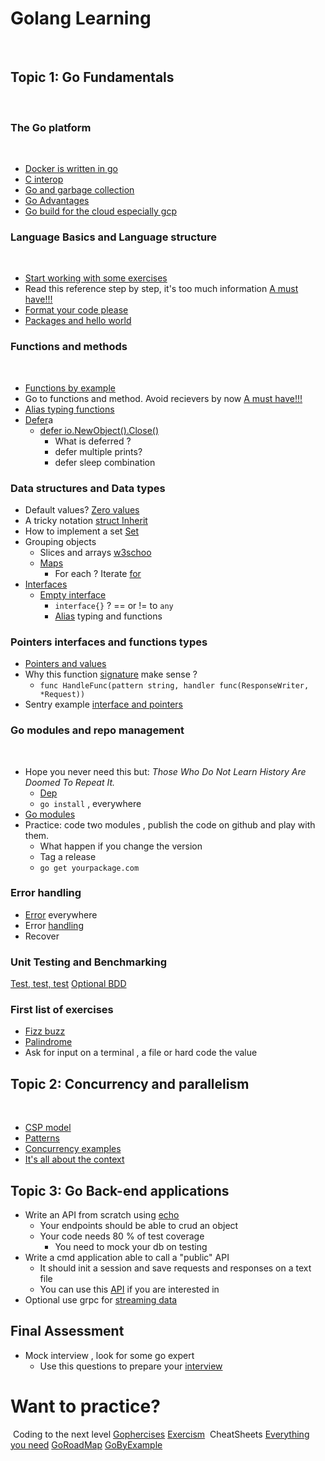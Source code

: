 # Golang Learning 
​
## Topic 1: Go Fundamentals
​
### The Go platform
​
* [Docker is written in go](https://www.reddit.com/r/docker/comments/1w2aco/why_is_docker_written_in_go/)
* [C interop](https://programmer.ink/think/interoperability-between-go-and-c-language.html)
* [Go and garbage collection](https://tip.golang.org/doc/gc-guide)
* [Go Advantages](https://medium.com/@julienetienne/why-go-the-benefits-of-golang-6c39ea6cff7e)
* [Go build for the cloud especially gcp](https://cloud.google.com/go/home)
​
### Language Basics and Language structure
​
* [Start working with some exercises](https://go.dev/tour/welcome/1)
* Read this reference step by step, it's too much information [A must have!!!](https://go.dev/doc/effective_go)
* [Format your code please](https://pkg.go.dev/cmd/gofmt)
* [Packages and hello world](https://go.dev/tour/basics/1)
​
### Functions and methods
​
* [Functions by example](https://gobyexample.com/functions)
* Go to functions and method. Avoid recievers by now [A must have!!!](https://go.dev/doc/effective_go)
* [Alias typing functions](https://stackoverflow.com/questions/57108354/declare-function-with-type-alias-in-golang)
* [Defer](https://www.digitalocean.com/community/tutorials/understanding-defer-in-go-es)a
  * [defer io.NewObject().Close()](https://go.dev/tour/flowcontrol/12)
    * What is deferred ?
    * defer multiple prints?
    * defer sleep combination
​
### Data structures and Data types
* Default values? [Zero values](https://go.dev/tour/basics/12)
* A tricky notation [struct Inherit](https://sentry.io/answers/alias-type-definitions/)
* How to implement a set [Set](https://stackoverflow.com/questions/52231115/creating-map-with-empty-values)
* Grouping objects
  * Slices and arrays [w3schoo](https://www.w3schools.com/go/go_slices.php)
  * [Maps](https://go.dev/doc/effective_go#maps)
    * For each ? Iterate [for](https://go.dev/doc/effective_go#for)
* [Interfaces](https://www.digitalocean.com/community/tutorials/how-to-use-interfaces-in-go-es)
  * [Empty interface](https://go.dev/tour/methods/14)
    * `interface{}` ? == or != to `any`
    * [Alias](https://medium.com/a-journey-with-go/go-aliases-simple-and-efficient-8506d93b079e) typing and functions
​
### Pointers interfaces and functions types
* [Pointers and values](https://go.dev/doc/effective_go#pointers_vs_values)
* Why this function [signature](https://pkg.go.dev/net/http#HandleFunc) make sense ?
  * `func HandleFunc(pattern string, handler func(ResponseWriter, *Request))`
* Sentry example [interface and pointers](https://sentry.io/answers/interface-pointer-receiver/)
​
### Go modules and repo management
​
* Hope you never need this but: *Those Who Do Not Learn History Are Doomed To Repeat It.*
  * [Dep](https://github.com/golang/dep)
  * `go install` , everywhere
* [Go modules](https://go.dev/ref/mod)
* Practice: code two modules , publish the code on github and play with them.
  * What happen if you change the version
  * Tag a release
  * `go get yourpackage.com`
​
### Error handling
* [Error](https://go.dev/doc/effective_go#errors) everywhere
* Error [handling](https://earthly.dev/blog/golang-errors/)
* Recover
​
### Unit Testing and Benchmarking
[Test, test, test](https://www.digitalocean.com/community/tutorials/how-to-write-unit-tests-in-go-using-go-test-and-the-testing-package)
[Optional BDD](https://github.com/go-bdd/gobdd)
​
### First list of exercises
* [Fizz buzz](https://en.wikipedia.org/wiki/Fizz_buzz)
* [Palindrome](https://en.wikipedia.org/wiki/Palindrome)
​
* Ask for input on a terminal , a file or hard code the value
## Topic 2: Concurrency and parallelism
​
* [CSP model](https://levelup.gitconnected.com/communicating-sequential-processes-csp-for-go-developer-in-a-nutshell-866795eb879d)
* [Patterns](https://go.dev/blog/pipelines)
* [Concurrency examples](https://go.dev/tour/concurrency/1)
* [It's all about the context](https://www.digitalocean.com/community/tutorials/how-to-use-contexts-in-go)
​
## Topic 3: Go Back-end applications
* Write an API from scratch using [echo](https://echo.labstack.com)
  * Your endpoints should be able to crud an object
  * Your code needs 80 % of test coverage
    * You need to mock your db on testing
* Write a cmd application able to call a "public" API 
  * It should init a session and save requests and responses on a text file 
  * You can use this [API](https://rapidapi.com/BettingAPI/api/tennis-odds) if you are interested in
* Optional use grpc for [streaming data](https://grpc.io/docs/languages/go/quickstart/)
​
## Final Assessment
* Mock interview , look for some go expert
  * Use this questions to prepare your [interview](https://github.com/Devinterview-io/golang-interview-questions)
​
# Want to practice?
​
Coding to the next level [Gophercises](https://gophercises.com/)
[Exercism](https://exercism.org/tracks/go)
​
CheatSheets
[Everything you need](https://go.dev/doc/effective_go)
[GoRoadMap](https://github.com/Alikhll/golang-developer-roadmap)
[GoByExample](https://gobyexample.com/)